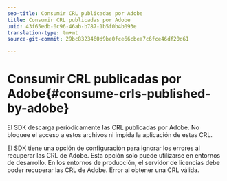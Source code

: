 ```yaml
---
seo-title: Consumir CRL publicadas por Adobe
title: Consumir CRL publicadas por Adobe
uuid: 43f65edb-0c96-46ab-b787-1b5f0b4b093e
translation-type: tm+mt
source-git-commit: 29bc8323460d9be0fce66cbea7c6fce46df20d61

---
```



# Consumir CRL publicadas por Adobe{#consume-crls-published-by-adobe}

El SDK descarga periódicamente las CRL publicadas por Adobe. No bloquee el acceso a estos archivos ni impida la aplicación de estas CRL.

El SDK tiene una opción de configuración para ignorar los errores al recuperar las CRL de Adobe. Esta opción solo puede utilizarse en entornos de desarrollo. En los entornos de producción, el servidor de licencias debe poder recuperar las CRL de Adobe. Error al obtener una CRL válida.
